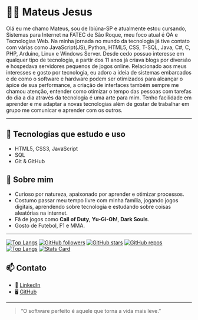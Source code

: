# 👨‍💻 Mateus Jesus

Olá eu me chamo Mateus, sou de Ibiúna-SP e atualmente estou cursando, Sistemas para Internet na FATEC de São Roque, meu foco atual é QA e Tecnologias Web.
Na minha jornada no mundo da tecnologia já tive contato com várias como JavaScript(JS), Python, HTML5, CSS, T-SQL, Java, C#, C, PHP, Arduino, Linux e Windows Server. 
Desde cedo possuo interesse em qualquer tipo de tecnologia, a partir dos 11 anos já criava blogs por diversão e hospedava servidores pequenos de jogos online.
Relacionado aos meus interesses e gosto por tecnologia, eu adoro a ideia de sistemas embarcados e de como o software e hardware podem ser otimizados para alcançar o ápice de sua performance, a criação de interfaces também sempre me chamou atenção, entender como otimizar o tempo das pessoas com tarefas do dia a dia através da tecnologia é uma arte para mim.
Tenho facilidade em aprender e me adaptar a novas tecnologias além de gostar de trabalhar em grupo me comunicar e aprender com os outros.

---

## 🚀 Tecnologias que estudo e uso

- HTML5, CSS3, JavaScript
- SQL
- Git & GitHub

## 🧠 Sobre mim

- Curioso por natureza, apaixonado por aprender e otimizar processos.
- Costumo passar meu tempo livre com minha família, jogando jogos digitais, aprendendo sobre tecnologia e estudando sobre coisas aleatórias na internet.
- Fã de jogos como **Call of Duty**, **Yu-Gi-Oh!**, **Dark Souls**.
- Gosto de Futebol, F1 e MMA.
---

[![Top Langs](https://github-readme-stats.vercel.app/api/top-langs/?username=mateusjno&layout=compact&theme=tokyonight)]()
[![GitHub followers](https://img.shields.io/github/followers/mateusjno?style=social)](https://github.com/mateusjno)
[![GitHub stars](https://img.shields.io/github/stars/mateusjno?style=social)](https://github.com/mateusjno?tab=stars)
[![GitHub repos](https://img.shields.io/github/repos/mateusjno)](https://github.com/mateusjno?tab=repositories)
[![Top Langs](https://github-readme-stats.vercel.app/api/top-langs/?username=mateusjno&layout=compact&theme=tokyonight)]()
[![Stats Card](https://github-readme-stats.vercel.app/api?username=mateusjno&show_icons=true&theme=radical)]()


## 📫 Contato

- 🔗 [LinkedIn](https://www.linkedin.com/in/mjno/)
- 🖥️ [GitHub](https://github.com/mateusjno)

---

> “O software perfeito é aquele que torna a vida mais leve.”
